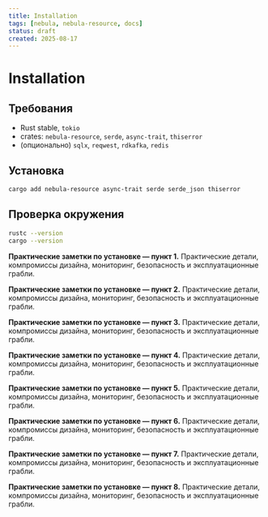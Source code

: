 ```yaml
---
title: Installation
tags: [nebula, nebula-resource, docs]
status: draft
created: 2025-08-17
---
```


# Installation

## Требования
- Rust stable, `tokio`
- crates: `nebula-resource`, `serde`, `async-trait`, `thiserror`
- (опционально) `sqlx`, `reqwest`, `rdkafka`, `redis`

## Установка
```bash
cargo add nebula-resource async-trait serde serde_json thiserror
```

## Проверка окружения
```bash
rustc --version
cargo --version
```

**Практические заметки по установке — пункт 1.** Практические детали, компромиссы дизайна, мониторинг, безопасность и эксплуатационные грабли.

**Практические заметки по установке — пункт 2.** Практические детали, компромиссы дизайна, мониторинг, безопасность и эксплуатационные грабли.

**Практические заметки по установке — пункт 3.** Практические детали, компромиссы дизайна, мониторинг, безопасность и эксплуатационные грабли.

**Практические заметки по установке — пункт 4.** Практические детали, компромиссы дизайна, мониторинг, безопасность и эксплуатационные грабли.

**Практические заметки по установке — пункт 5.** Практические детали, компромиссы дизайна, мониторинг, безопасность и эксплуатационные грабли.

**Практические заметки по установке — пункт 6.** Практические детали, компромиссы дизайна, мониторинг, безопасность и эксплуатационные грабли.

**Практические заметки по установке — пункт 7.** Практические детали, компромиссы дизайна, мониторинг, безопасность и эксплуатационные грабли.

**Практические заметки по установке — пункт 8.** Практические детали, компромиссы дизайна, мониторинг, безопасность и эксплуатационные грабли.
